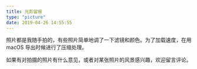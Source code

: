 ```yaml
---
title: 光影留痕
type: "picture"
date: 2019-04-26 14:55:55
---
```


照片都是我随手拍的，有些照片简单地调了一下滤镜和颜色。为了加载速度，在用 macOS 导出时候进行了压缩处理。

如果有对拍摄的照片有什么意见，或者对某张照片的风景感兴趣，欢迎留言评论。

<div class="ImageGrid"></div>
<script src="https://image.alessa0.cn/js/minigrid.min.js"></script>
<script src="https://image.alessa0.cn/js/photo.js"></script>




